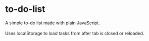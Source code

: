 # to-do-list

A simple to-do list made with plain JavaScript. <br/>				   													              			
Uses localStorage to load tasks from after tab is closed or reloaded.
